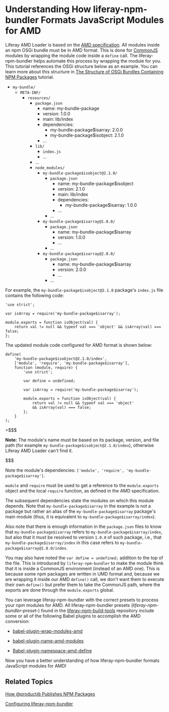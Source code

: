 # Understanding How liferay-npm-bundler Formats JavaScript Modules for AMD [](id=understanding-how-liferay-npm-bundler-formats-javascript-modules-for-amd)

Liferay AMD Loader is based on the 
[AMD specification](https://github.com/amdjs/amdjs-api/wiki/AMD). 
All modules inside an npm OSGi bundle must be in AMD format. This is done for 
[CommonJS](http://www.commonjs.org/) modules by wrapping the module code inside 
a `define` call. The liferay-npm-bundler helps automate this process by wrapping 
the module for you. This tutorial references the OSGi structure below as an 
example. You can learn more about this structure in 
[The Structure of OSGi Bundles Containing NPM Packages](/develop/tutorials/-/knowledge_base/7-0/the-structure-of-osgi-bundles-containing-npm-packages) 
tutorial.

- `my-bundle/`
    - `META-INF/`
        - `resources/`
            - `package.json`
                - name: my-bundle-package
                - version: 1.0.0
                - main: lib/index
                - dependencies:
                    - my-bundle-package$isarray: 2.0.0
                    - my-bundle-package$isobject: 2.1.0
                - ...
            - `lib/`
                - `index.js`
                - ...
            - ...
            - `node_modules/`
                - `my-bundle-package$isobject@2.1.0/`
                    - `package.json`
                        - name: my-bundle-package$isobject
                        - version: 2.1.0
                        - main: lib/index
                        - dependencies:
                            - my-bundle-package$isarray: 1.0.0
                        - ...
                    - ...
                - `my-bundle-package$isarray@1.0.0/`
                    - `package.json`
                        - name: my-bundle-package$isarray
                        - version: 1.0.0
                        - ...
                    - ...
                - `my-bundle-package$isarray@2.0.0/`
                    - `package.json`
                        - name: my-bundle-package$isarray
                        - version: 2.0.0
                        - ...
                    - ...

For example, the `my-bundle-package$isobject@2.1.0` package's `index.js` file 
contains the following code:

    'use strict';

    var isArray = require('my-bundle-package$isarray');

    module.exports = function isObject(val) {
        return val != null && typeof val === 'object' && isArray(val) === false;
    };

The updated module code configured for AMD format is shown below:

    define(
        'my-bundle-package$isobject@2.1.0/index', 
        ['module', 'require', 'my-bundle-package$isarray'], 
        function (module, require) {
            'use strict';

            var define = undefined;

            var isArray = require('my-bundle-package$isarray');

            module.exports = function isObject(val) {
                return val != null && typeof val === 'object' 
                && isArray(val) === false;
            };
        }
    );

+$$$

**Note:** The module's name must be based on its package, version, and file path 
(for example `my-bundle-package$isobject@2.1.0/index`), otherwise Liferay AMD 
Loader can't find it. 

$$$

Note the module's dependencies: 
`['module', 'require', 'my-bundle-package$isarray']`.

`module` and `require` must be used to get a reference to the `module.exports` 
object and the local `require` function, as defined in the AMD specification. 

The subsequent dependencies state the modules on which this module depends. Note 
that `my-bundle-package$isarray` in the example is not a package but rather an 
alias of the `my-bundle-package$isarray` package's main module (thus, it is 
equivalent to `my-bundle-package$isarray/index`). 

Also note that there is enough information in the `package.json` files to know 
that `my-bundle-package$isarray` refers to `my-bundle-package$isarray/index`, 
but also that it must be resolved to version `1.0.0` of such package, i.e., that 
`my-bundle-package$isarray/index` in this case refers to 
`my-bundle-package$isarray@1.0.0/index`. 

You may also have noted the `var define = undefined;` addition to the top of the
file. This is introduced by `liferay-npm-bundler` to make the module think that
it is inside a CommonJS environment (instead of an AMD one). This is because
some npm packages are written in UMD format and, because we are wrapping it
inside our AMD `define()` call, we don't want them to execute their own
`define()` but prefer them to take the CommonJS path, where the exports are done
through the `module.exports` global.

You can leverage liferay-npm-bundler with the correct presets to process your 
npm modules for AMD. All liferay-npm-bundler presets 
(*liferay-npm-bundler-preset-*) found in the [liferay-npm-build-tools](https://github.com/liferay/liferay-npm-build-tools/tree/1.x/packages) 
repository include some or all of the following Babel plugins to accomplish the 
AMD conversion:

-  [babel-plugin-wrap-modules-amd](https://github.com/liferay/liferay-npm-build-tools/tree/1.x/packages/babel-plugin-wrap-modules-amd)

-  [babel-plugin-name-amd-modules](https://github.com/liferay/liferay-npm-build-tools/tree/1.x/packages/babel-plugin-name-amd-modules)

-  [Babel-plugin-namespace-amd-define](https://github.com/liferay/liferay-npm-build-tools/tree/1.x/packages/babel-plugin-namespace-amd-define)

Now you have a better understanding of how liferay-npm-bundler formats 
JavaScript modules for AMD!

## Related Topics [](id=related-topics)

[How @product@ Publishes NPM Packages](/develop/tutorials/-/knowledge_base/7-0/how-liferay-portal-publishes-npm-packages)

[Configuring liferay-npm-bundler](/develop/tutorials/-/knowledge_base/7-0/configuring-liferay-npm-bundler)
